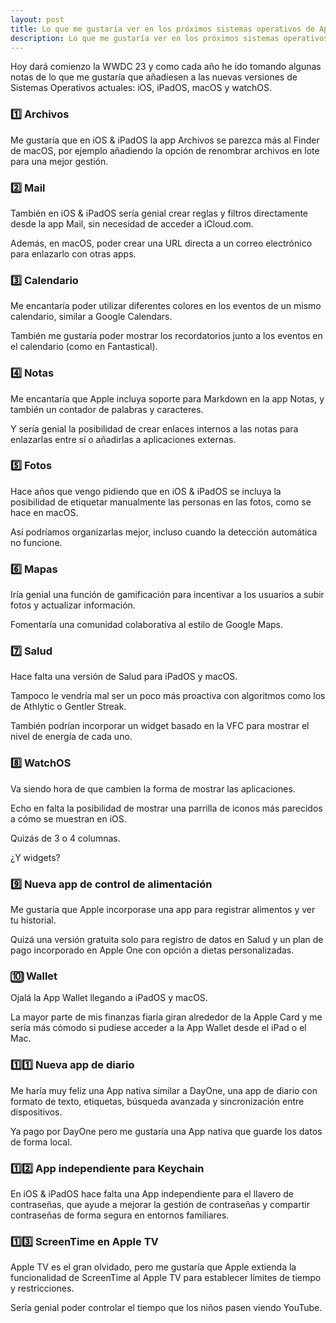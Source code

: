 ```yaml
---
layout: post
title: Lo que me gustaría ver en los próximos sistemas operativos de Apple
description: Lo que me gustaría ver en los próximos sistemas operativos de Apple.
---
```


Hoy dará comienzo la WWDC 23 y como cada año he ido tomando algunas notas de lo que me gustaría que añadiesen a las nuevas versiones de Sistemas Operativos actuales: iOS, iPadOS, macOS y watchOS.

### 1️⃣ Archivos

Me gustaría que en iOS & iPadOS la app Archivos se parezca más al Finder de macOS, por ejemplo añadiendo la opción de renombrar archivos en lote para una mejor gestión.

### 2️⃣ Mail

También en iOS & iPadOS sería genial crear reglas y filtros directamente desde la app Mail, sin necesidad de acceder a iCloud.com.

Además, en macOS, poder crear una URL directa a un correo electrónico para enlazarlo con otras apps.

### 3️⃣ Calendario

Me encantaría poder utilizar diferentes colores en los eventos de un mismo calendario, similar a Google Calendars.

También me gustaría poder mostrar los recordatorios junto a los eventos en el calendario (como en Fantastical).

### 4️⃣ Notas

Me encantaría que Apple incluya soporte para Markdown en la app Notas, y también un contador de palabras y caracteres.

Y sería genial la posibilidad de crear enlaces internos a las notas para enlazarlas entre sí o añadirlas a aplicaciones externas.

### 5️⃣ Fotos

Hace años que vengo pidiendo que en iOS & iPadOS se incluya la posibilidad de etiquetar manualmente las personas en las fotos, como se hace en macOS.

Así podríamos organizarlas mejor, incluso cuando la detección automática no funcione.

### 6️⃣ Mapas

Iría genial una función de gamificación para incentivar a los usuarios a subir fotos y actualizar información.

Fomentaría una comunidad colaborativa al estilo de Google Maps.

### 7️⃣ Salud

Hace falta una versión de Salud para iPadOS y macOS.

Tampoco le vendría mal ser un poco más proactiva con algoritmos como los de Athlytic o Gentler Streak.

También podrían incorporar un widget basado en la VFC para mostrar el nivel de energía de cada uno.

### 8️⃣ WatchOS

Va siendo hora de que cambien la forma de mostrar las aplicaciones.

Echo en falta la posibilidad de mostrar una parrilla de iconos más parecidos a cómo se muestran en iOS.

Quizás de 3 o 4 columnas.

¿Y widgets?

### 9️⃣ Nueva app de control de alimentación

Me gustaría que Apple incorporase una app para registrar alimentos y ver tu historial.

Quizá una versión gratuita solo para registro de datos en Salud y un plan de pago incorporado en Apple One con opción a dietas personalizadas.

### 🔟 Wallet

Ojalá la App Wallet llegando a iPadOS y macOS.

La mayor parte de mis finanzas fiaría giran alrededor de la Apple Card y me sería más cómodo si pudiese acceder a la App Wallet desde el iPad o el Mac.

### 1️⃣1️⃣ Nueva app de diario

Me haría muy feliz una App nativa similar a DayOne, una app de diario con formato de texto, etiquetas, búsqueda avanzada y sincronización entre dispositivos.

Ya pago por DayOne pero me gustaría una App nativa que guarde los datos de forma local.

### 1️⃣2️⃣ App independiente para Keychain

En iOS & iPadOS hace falta una App independiente para el llavero de contraseñas, que ayude a mejorar la gestión de contraseñas y compartir contraseñas de forma segura en entornos familiares.

### 1️⃣3️⃣ ScreenTime en Apple TV

Apple TV es el gran olvidado, pero me gustaría que Apple extienda la funcionalidad de ScreenTime al Apple TV para establecer límites de tiempo y restricciones.

Sería genial poder controlar el tiempo que los niños pasen viendo YouTube.